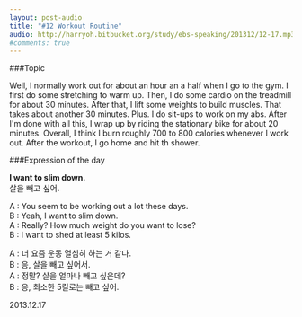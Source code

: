 ```yaml
---
layout: post-audio
title: "#12 Workout Routine"
audio: http://harryoh.bitbucket.org/study/ebs-speaking/201312/12-17.mp3
#comments: true
---
```


###Topic

Well, I normally work out for about an hour an a half when I go to the gym. I first do some stretching to warm up. Then, I do some cardio on the treadmill for about 30 minutes. After that, I lift some weights to build muscles. That takes about another 30 minutes. Plus. I do sit-ups to work on my abs. After I'm done with all this, I wrap up by riding the stationary bike for about 20 minutes. Overall, I think I burn roughly 700 to 800 calories whenever I work out. After the workout, I go home and hit th shower.

###Expression‍ of the day

**I want to slim down.**  
살을 빼고 싶어. 

A : You seem to be working out a lot these days.  
B : Yeah, I want to slim down.  
A : Really? How much weight do you want to lose?  
B : I want to shed at least 5 kilos.  
 
A : 너 요즘 운동 열심히 하는 거 같다.  
B : 응, 살을 빼고 싶어서.  
A : 정말? 살을 얼마나 빼고 싶은데?  
B : 응, 최소한 5킬로는 빼고 싶어.  

2013.12.17